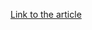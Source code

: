 [Link to the article](https://thehackernews.com/2025/03/steganography-explained-how-xworm-hides.html)
